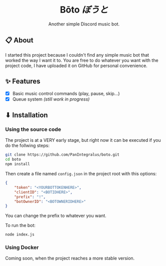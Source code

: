 <h1 align="center">Bōto <i>ぼうと</i></h1>
<p align="center">Another simple Discord music bot.</p>


## 📋 About
I started this project because I couldn't find any simple music bot that worked the way I want it to. You are free to do whatever you want with the project code, I have uploaded it on GitHub for personal convenience.

## ✨ Features
- [x] Basic music control commands (play, pause, skip...)
- [x] Queue system _(still work in progress)_

## ⬇ Installation
### Using the source code
The project is at a VERY early stage, but right now it can be executed if you do the follwing steps:
```bash
git clone https://github.com/PanIntegralus/boto.git
cd boto
npm install
```
Then create a file named ``config.json`` in the project root with this options:
```json
{
    "token": "<YOURBOTTOKENHERE>",
    "clientID": "<BOTIDHERE>",
    "prefix": "!",
    "botOwnerID": "<BOTOWNERIDHERE>"
}
```
You can change the prefix to whatever you want.

To run the bot:
```bash
node index.js
```

### Using Docker
Coming soon, when the project reaches a more stable version.

